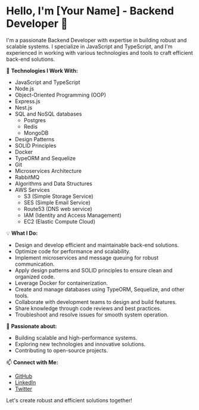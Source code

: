 # Hello, I'm [Your Name] - Backend Developer 👋

I'm a passionate Backend Developer with expertise in building robust and scalable systems. I specialize in JavaScript and TypeScript, and I'm experienced in working with various technologies and tools to craft efficient back-end solutions.

🚀 **Technologies I Work With:**
- JavaScript and TypeScript
- Node.js
- Object-Oriented Programming (OOP)
- Express.js
- Nest.js
- SQL and NoSQL databases
  - Postgres
  - Redis
  - MongoDB
- Design Patterns
- SOLID Principles
- Docker
- TypeORM and Sequelize
- Git
- Microservices Architecture
- RabbitMQ
- Algorithms and Data Structures
- AWS Services
  - S3 (Simple Storage Service)
  - SES (Simple Email Service)
  - Route53 (DNS web service)
  - IAM (Identity and Access Management)
  - EC2 (Elastic Compute Cloud)

💡 **What I Do:**
- Design and develop efficient and maintainable back-end solutions.
- Optimize code for performance and scalability.
- Implement microservices and message queuing for robust communication.
- Apply design patterns and SOLID principles to ensure clean and organized code.
- Leverage Docker for containerization.
- Create and manage databases using TypeORM, Sequelize, and other tools.
- Collaborate with development teams to design and build features.
- Share knowledge through code reviews and best practices.
- Troubleshoot and resolve issues for smooth system operation.

🌟 **Passionate about:**
- Building scalable and high-performance systems.
- Exploring new technologies and innovative solutions.
- Contributing to open-source projects.

📫 **Connect with Me:**
- [GitHub](https://github.com/YourGitHubUsername)
- [LinkedIn](https://www.linkedin.com/in/YourLinkedInProfile)
- [Twitter](https://twitter.com/YourTwitterHandle)

Let's create robust and efficient solutions together!
